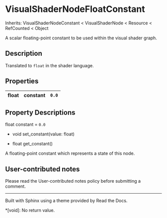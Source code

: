 # VisualShaderNodeFloatConstant

Inherits: VisualShaderNodeConstant < VisualShaderNode < Resource < RefCounted
< Object

A scalar floating-point constant to be used within the visual shader graph.

## Description

Translated to `float` in the shader language.

## Properties

float | constant | `0.0`  
---|---|---  
  
## Property Descriptions

float constant = `0.0`

  * void set_constant(value: float)

  * float get_constant()

A floating-point constant which represents a state of this node.

## User-contributed notes

Please read the User-contributed notes policy before submitting a comment.

* * *

Built with Sphinx using a theme provided by Read the Docs.

  *[void]: No return value.

